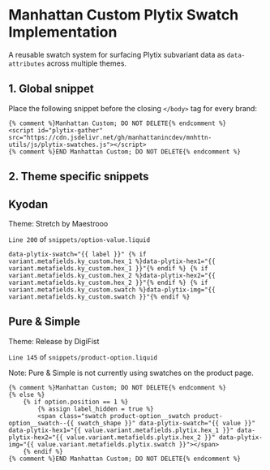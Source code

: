 # Manhattan Custom Plytix Swatch Implementation

A reusable swatch system for surfacing Plytix subvariant data as `data-attributes` across multiple themes.

## 1. Global snippet

Place the following snippet before the closing `</body>` tag for every brand:

```
{% comment %}Manhattan Custom; DO NOT DELETE{% endcomment %}
<script id="plytix-gather" src="https://cdn.jsdelivr.net/gh/manhattanincdev/mnhttn-utils/js/plytix-swatches.js"></script>
{% comment %}END Manhattan Custom; DO NOT DELETE{% endcomment %}
```

## 2. Theme specific snippets

## Kyodan

Theme: Stretch by Maestrooo

`Line 200` of `snippets/option-value.liquid`

```
data-plytix-swatch="{{ label }}" {% if variant.metafields.ky_custom.hex_1 %}data-plytix-hex1="{{ variant.metafields.ky_custom.hex_1 }}"{% endif %} {% if variant.metafields.ky_custom.hex_2 %}data-plytix-hex2="{{ variant.metafields.ky_custom.hex_2 }}"{% endif %} {% if variant.metafields.ky_custom.swatch %}data-plytix-img="{{ variant.metafields.ky_custom.swatch }}"{% endif %}
```

## Pure & Simple

Theme: Release by DigiFist

`Line 145` of `snippets/product-option.liquid`

Note: Pure & Simple is not currently using swatches on the product page.

```
{% comment %}Manhattan Custom; DO NOT DELETE{% endcomment %}
{% else %}
    {% if option.position == 1 %}
        {% assign label_hidden = true %}
        <span class="swatch product-option__swatch product-option__swatch--{{ swatch_shape }}" data-plytix-swatch="{{ value }}" data-plytix-hex1="{{ value.variant.metafields.plytix.hex_1 }}" data-plytix-hex2="{{ value.variant.metafields.plytix.hex_2 }}" data-plytix-img="{{ value.variant.metafields.plytix.swatch }}"></span>
    {% endif %}
{% comment %}END Manhattan Custom; DO NOT DELETE{% endcomment %}
```